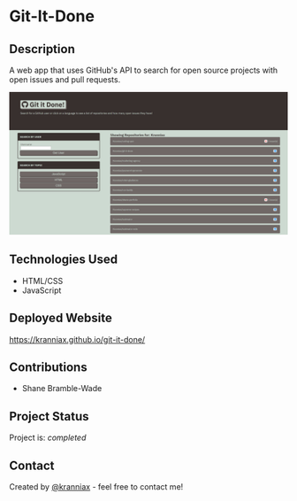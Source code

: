 # Git-It-Done

## Description

A web app that uses GitHub's API to search for open source projects with open issues and pull requests.

![Alt text](/assets/images/Screenshot%202023-06-12%20182044.jpg)

## Technologies Used

* HTML/CSS
* JavaScript

## Deployed Website

<https://kranniax.github.io/git-it-done/>

## Contributions

* Shane Bramble-Wade

## Project Status

Project is: _completed_

## Contact

Created by [@kranniax](https://twitter.com/kranniax) - feel free to contact me!
